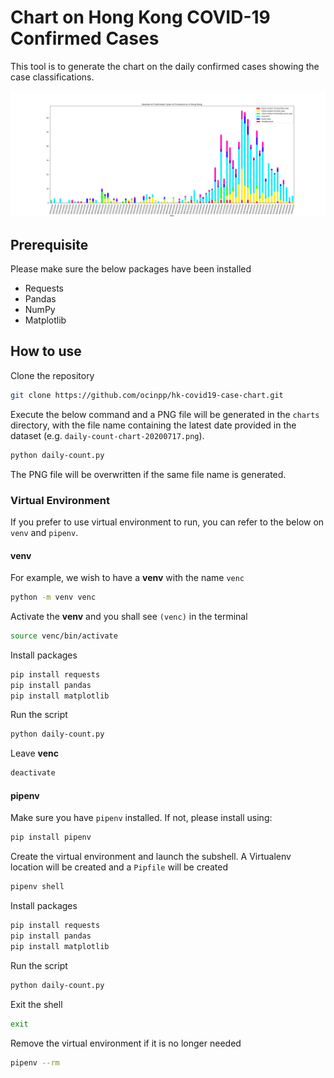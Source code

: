 # Chart on Hong Kong COVID-19 Confirmed Cases

This tool is to generate the chart on the daily confirmed cases showing the case classifications.

![Sample Chart](sample/daily-count-chart-sample.png)

## Prerequisite

Please make sure the below packages have been installed

- Requests
- Pandas
- NumPy
- Matplotlib

## How to use

Clone the repository

```bash
git clone https://github.com/ocinpp/hk-covid19-case-chart.git
```

Execute the below command and a PNG file will be generated in the `charts` directory, with the file name containing the latest date provided in the dataset (e.g. `daily-count-chart-20200717.png`).

```bash
python daily-count.py
```

The PNG file will be overwritten if the same file name is generated.

### Virtual Environment

If you prefer to use virtual environment to run, you can refer to the below on `venv` and `pipenv`.

#### venv

For example, we wish to have a **venv** with the name `venc`

```bash
python -m venv venc
```

Activate the **venv** and you shall see `(venc)` in the terminal

```bash
source venc/bin/activate
```

Install packages

```bash
pip install requests
pip install pandas
pip install matplotlib
```

Run the script

```bash
python daily-count.py
```

Leave **venc**

```bash
deactivate
```

#### pipenv

Make sure you have `pipenv` installed. If not, please install using:

```bash
pip install pipenv
```

Create the virtual environment and launch the subshell. A Virtualenv location will be created and a `Pipfile` will be created

```bash
pipenv shell
```

Install packages

```bash
pip install requests
pip install pandas
pip install matplotlib
```

Run the script

```bash
python daily-count.py
```

Exit the shell

```bash
exit
```

Remove the virtual environment if it is no longer needed

```bash
pipenv --rm
```
